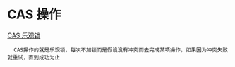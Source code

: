 # CAS 操作
[CAS 乐观锁](https://www.jianshu.com/p/ae25eb3cfb5d)
```
  CAS操作的就是乐观锁，每次不加锁而是假设没有冲突而去完成某项操作，如果因为冲突失败就重试，直到成功为止
```